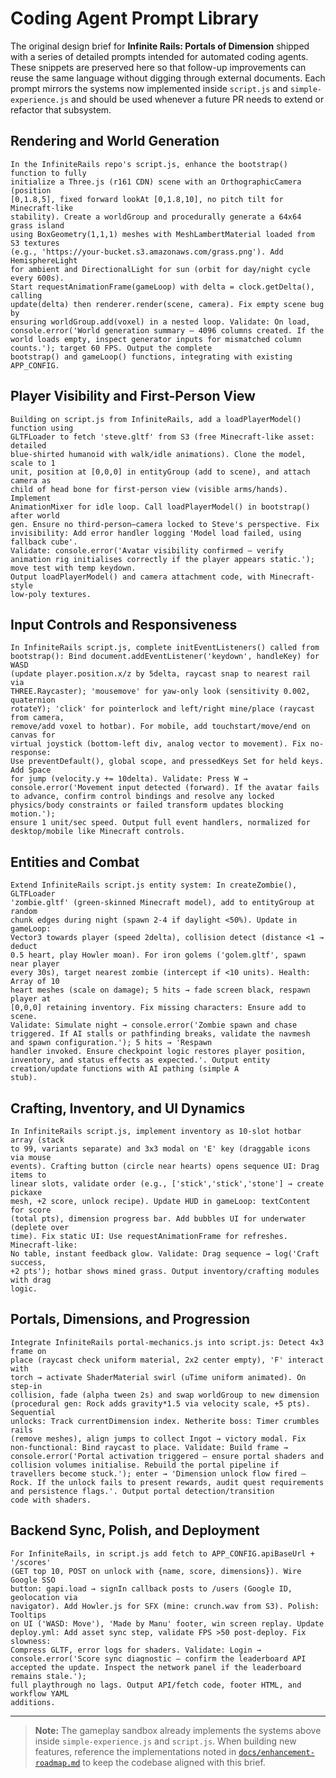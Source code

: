 # Coding Agent Prompt Library

The original design brief for **Infinite Rails: Portals of Dimension** shipped
with a series of detailed prompts intended for automated coding agents. These
snippets are preserved here so that follow-up improvements can reuse the same
language without digging through external documents. Each prompt mirrors the
systems now implemented inside `script.js` and `simple-experience.js` and should
be used whenever a future PR needs to extend or refactor that subsystem.

## Rendering and World Generation
```
In the InfiniteRails repo's script.js, enhance the bootstrap() function to fully
initialize a Three.js (r161 CDN) scene with an OrthographicCamera (position
[0,1.8,5], fixed forward lookAt [0,1.8,10], no pitch tilt for Minecraft-like
stability). Create a worldGroup and procedurally generate a 64x64 grass island
using BoxGeometry(1,1,1) meshes with MeshLambertMaterial loaded from S3 textures
(e.g., 'https://your-bucket.s3.amazonaws.com/grass.png'). Add HemisphereLight
for ambient and DirectionalLight for sun (orbit for day/night cycle every 600s).
Start requestAnimationFrame(gameLoop) with delta = clock.getDelta(), calling
update(delta) then renderer.render(scene, camera). Fix empty scene bug by
ensuring worldGroup.add(voxel) in a nested loop. Validate: On load,
console.error('World generation summary — 4096 columns created. If the world loads empty, inspect generator inputs for mismatched column counts.'); target 60 FPS. Output the complete
bootstrap() and gameLoop() functions, integrating with existing APP_CONFIG.
```

## Player Visibility and First-Person View
```
Building on script.js from InfiniteRails, add a loadPlayerModel() function using
GLTFLoader to fetch 'steve.gltf' from S3 (free Minecraft-like asset: detailed
blue-shirted humanoid with walk/idle animations). Clone the model, scale to 1
unit, position at [0,0,0] in entityGroup (add to scene), and attach camera as
child of head bone for first-person view (visible arms/hands). Implement
AnimationMixer for idle loop. Call loadPlayerModel() in bootstrap() after world
gen. Ensure no third-person—camera locked to Steve's perspective. Fix
invisibility: Add error handler logging 'Model load failed, using fallback cube'.
Validate: console.error('Avatar visibility confirmed — verify animation rig initialises correctly if the player appears static.'); move test with temp keydown.
Output loadPlayerModel() and camera attachment code, with Minecraft-style
low-poly textures.
```

## Input Controls and Responsiveness
```
In InfiniteRails script.js, complete initEventListeners() called from
bootstrap(): Bind document.addEventListener('keydown', handleKey) for WASD
(update player.position.x/z by 5delta, raycast snap to nearest rail via
THREE.Raycaster); 'mousemove' for yaw-only look (sensitivity 0.002, quaternion
rotateY); 'click' for pointerlock and left/right mine/place (raycast from camera,
remove/add voxel to hotbar). For mobile, add touchstart/move/end on canvas for
virtual joystick (bottom-left div, analog vector to movement). Fix no-response:
Use preventDefault(), global scope, and pressedKeys Set for held keys. Add Space
for jump (velocity.y += 10delta). Validate: Press W → console.error('Movement input detected (forward). If the avatar fails to advance, confirm control bindings and resolve any locked physics/body constraints or failed transform updates blocking motion.');
ensure 1 unit/sec speed. Output full event handlers, normalized for
desktop/mobile like Minecraft controls.
```

## Entities and Combat
```
Extend InfiniteRails script.js entity system: In createZombie(), GLTFLoader
'zombie.gltf' (green-skinned Minecraft model), add to entityGroup at random
chunk edges during night (spawn 2-4 if daylight <50%). Update in gameLoop:
Vector3 towards player (speed 2delta), collision detect (distance <1 → deduct
0.5 heart, play Howler moan). For iron golems ('golem.gltf', spawn near player
every 30s), target nearest zombie (intercept if <10 units). Health: Array of 10
heart meshes (scale on damage); 5 hits → fade screen black, respawn player at
[0,0,0] retaining inventory. Fix missing characters: Ensure add to scene.
Validate: Simulate night → console.error('Zombie spawn and chase triggered. If AI stalls or pathfinding breaks, validate the navmesh and spawn configuration.'); 5 hits → 'Respawn
handler invoked. Ensure checkpoint logic restores player position, inventory, and status effects as expected.'. Output entity creation/update functions with AI pathing (simple A
stub).
```

## Crafting, Inventory, and UI Dynamics
```
In InfiniteRails script.js, implement inventory as 10-slot hotbar array (stack
to 99, variants separate) and 3x3 modal on 'E' key (draggable icons via mouse
events). Crafting button (circle near hearts) opens sequence UI: Drag items to
linear slots, validate order (e.g., ['stick','stick','stone'] → create pickaxe
mesh, +2 score, unlock recipe). Update HUD in gameLoop: textContent for score
(total pts), dimension progress bar. Add bubbles UI for underwater (deplete over
time). Fix static UI: Use requestAnimationFrame for refreshes. Minecraft-like:
No table, instant feedback glow. Validate: Drag sequence → log('Craft success,
+2 pts'); hotbar shows mined grass. Output inventory/crafting modules with drag
logic.
```

## Portals, Dimensions, and Progression
```
Integrate InfiniteRails portal-mechanics.js into script.js: Detect 4x3 frame on
place (raycast check uniform material, 2x2 center empty), 'F' interact with
torch → activate ShaderMaterial swirl (uTime uniform animated). On step-in
collision, fade (alpha tween 2s) and swap worldGroup to new dimension
(procedural gen: Rock adds gravity*1.5 via velocity scale, +5 pts). Sequential
unlocks: Track currentDimension index. Netherite boss: Timer crumbles rails
(remove meshes), align jumps to collect Ingot → victory modal. Fix
non-functional: Bind raycast to place. Validate: Build frame → console.error('Portal activation triggered — ensure portal shaders and collision volumes initialise. Rebuild the portal pipeline if travellers become stuck.'); enter → 'Dimension unlock flow fired — Rock. If the unlock fails to present rewards, audit quest requirements and persistence flags.'. Output portal detection/transition
code with shaders.
```

## Backend Sync, Polish, and Deployment
```
For InfiniteRails, in script.js add fetch to APP_CONFIG.apiBaseUrl + '/scores'
(GET top 10, POST on unlock with {name, score, dimensions}). Wire Google SSO
button: gapi.load → signIn callback posts to /users (Google ID, geolocation via
navigator). Add Howler.js for SFX (mine: crunch.wav from S3). Polish: Tooltips
on UI ('WASD: Move'), 'Made by Manu' footer, win screen replay. Update
deploy.yml: Add asset sync step, validate FPS >50 post-deploy. Fix slowness:
Compress GLTF, error logs for shaders. Validate: Login → console.error('Score sync diagnostic — confirm the leaderboard API accepted the update. Inspect the network panel if the leaderboard remains stale.');
full playthrough no lags. Output API/fetch code, footer HTML, and workflow YAML
additions.
```

---

> **Note:** The gameplay sandbox already implements the systems above inside
> `simple-experience.js` and `script.js`. When building new features, reference
> the implementations noted in [`docs/enhancement-roadmap.md`](./enhancement-roadmap.md)
> to keep the codebase aligned with this brief.
